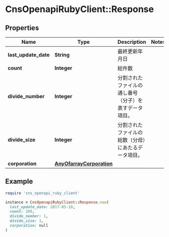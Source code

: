 # CnsOpenapiRubyClient::Response

## Properties

| Name | Type | Description | Notes |
| ---- | ---- | ----------- | ----- |
| **last_update_date** | **String** | 最終更新年月日 |  |
| **count** | **Integer** | 総件数 |  |
| **divide_number** | **Integer** | 分割されたファイルの通し番号（分子）を表すデータ項目。 |  |
| **divide_size** | **Integer** | 分割されたファイルの総数（分母）にあたるデータ項目。 |  |
| **corporation** | [**AnyOfarrayCorporation**](AnyOfarrayCorporation.md) |  |  |

## Example

```ruby
require 'cns_openapi_ruby_client'

instance = CnsOpenapiRubyClient::Response.new(
  last_update_date: 2017-05-10,
  count: 100,
  divide_number: 1,
  divide_size: 1,
  corporation: null
)
```

